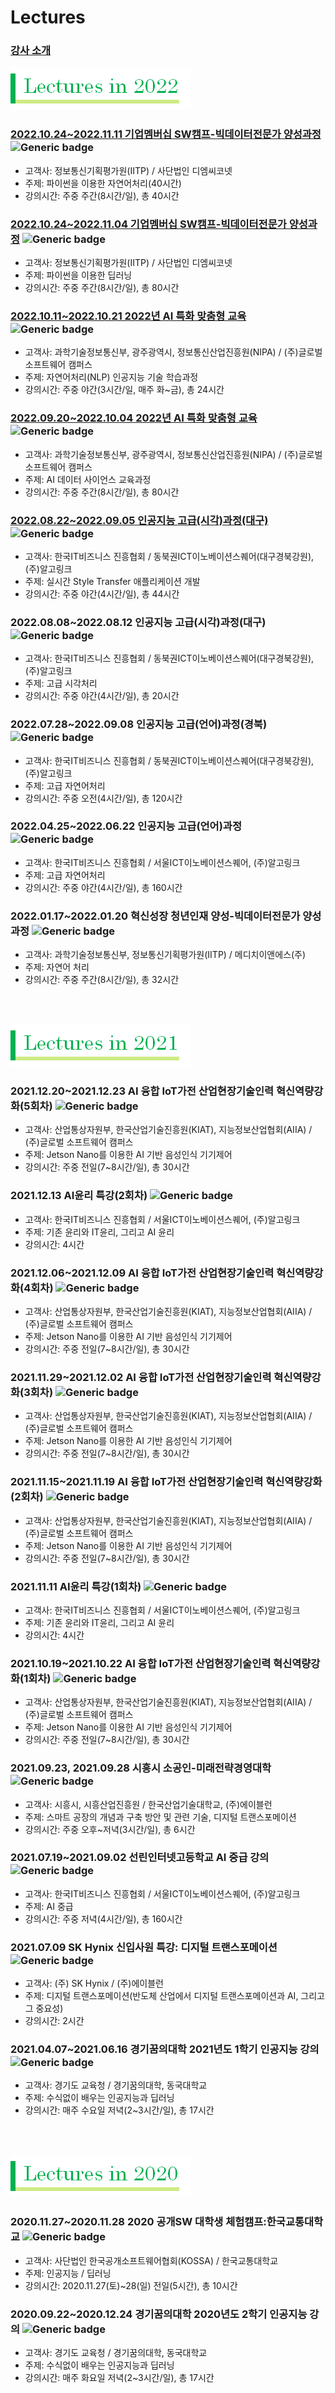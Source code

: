 # **Lectures**

### [강사 소개](./Instructor_Introduction.md)

![Lectures in 2022](./images/Lectures_in_2022.png)

### [2022.10.24~2022.11.11 기업멤버십 SW캠프-빅데이터전문가 양성과정](./2022/20221107-20221111_NLP(DMC-Kornet).md) ![Generic badge](http://img.shields.io/badge/준비중-success?style=plastic)
  - 고객사: 정보통신기획평가원(IITP) / 사단법인 디엠씨코넷 
  - 주제: 파이썬을 이용한 자연어처리(40시간)
  - 강의시간: 주중 주간(8시간/일), 총 40시간

### [2022.10.24~2022.11.04 기업멤버십 SW캠프-빅데이터전문가 양성과정](./2022/20221024-20221104_DL(DMC-Kornet).md) ![Generic badge](http://img.shields.io/badge/준비중-success?style=plastic)
  - 고객사: 정보통신기획평가원(IITP) / 사단법인 디엠씨코넷 
  - 주제: 파이썬을 이용한 딥러닝
  - 강의시간: 주중 주간(8시간/일), 총 80시간

### [2022.10.11~2022.10.21 2022년 AI 특화 맞춤형 교육](./2022/20221011-20221021_NLP(GSC).md) ![Generic badge](http://img.shields.io/badge/준비중-success?style=plastic)
  - 고객사: 과학기술정보통신부, 광주광역시, 정보통신산업진흥원(NIPA) / (주)글로벌 소프트웨어 캠퍼스
  - 주제: 자연어처리(NLP) 인공지능 기술 학습과정
  - 강의시간: 주중 야간(3시간/일, 매주 화~금), 총 24시간

### [2022.09.20~2022.10.04 2022년 AI 특화 맞춤형 교육](./2022/20220920-20221004_AI&DS(GSC).md) ![Generic badge](http://img.shields.io/badge/준비중-success?style=plastic)
  - 고객사: 과학기술정보통신부, 광주광역시, 정보통신산업진흥원(NIPA) / (주)글로벌 소프트웨어 캠퍼스
  - 주제: AI 데이터 사이언스 교육과정
  - 강의시간: 주중 주간(8시간/일), 총 80시간

### [2022.08.22~2022.09.05 인공지능 고급(시각)과정(대구)](./2022/20220822_CV.md) ![Generic badge](http://img.shields.io/badge/진행중-blue?style=plastic)
  - 고객사: 한국IT비즈니스 진흥협회 / 동북권ICT이노베이션스퀘어(대구경북강원), (주)알고링크
  - 주제: 실시간 Style Transfer 애플리케이션 개발
  - 강의시간: 주중 야간(4시간/일), 총 44시간

### 2022.08.08~2022.08.12 인공지능 고급(시각)과정(대구) ![Generic badge](http://img.shields.io/badge/종료-red?style=plastic)
  - 고객사: 한국IT비즈니스 진흥협회 / 동북권ICT이노베이션스퀘어(대구경북강원), (주)알고링크
  - 주제: 고급 시각처리
  - 강의시간: 주중 야간(4시간/일), 총 20시간
  
### 2022.07.28~2022.09.08 인공지능 고급(언어)과정(경북) ![Generic badge](http://img.shields.io/badge/진행중-blue?style=plastic)
  - 고객사: 한국IT비즈니스 진흥협회 / 동북권ICT이노베이션스퀘어(대구경북강원), (주)알고링크
  - 주제: 고급 자연어처리
  - 강의시간: 주중 오전(4시간/일), 총 120시간

### 2022.04.25~2022.06.22 인공지능 고급(언어)과정 ![Generic badge](http://img.shields.io/badge/종료-red?style=plastic)
  - 고객사: 한국IT비즈니스 진흥협회 / 서울ICT이노베이션스퀘어, (주)알고링크
  - 주제: 고급 자연어처리
  - 강의시간: 주중 야간(4시간/일), 총 160시간

### 2022.01.17~2022.01.20 혁신성장 청년인재 양성-빅데이터전문가 양성과정 ![Generic badge](http://img.shields.io/badge/종료-red?style=plastic)
  - 고객사: 과학기술정보통신부, 정보통신기획평가원(IITP) / 메디치이앤에스(주)
  - 주제: 자연어 처리
  - 강의시간: 주중 주간(8시간/일), 총 32시간

<br /><br />

![Lectures in 2022](./images/Lectures_in_2021.png)

### 2021.12.20~2021.12.23  AI 융합 IoT가전 산업현장기술인력 혁신역량강화(5회차) ![Generic badge](http://img.shields.io/badge/종료-red?style=plastic)
  - 고객사: 산업통상자원부, 한국산업기술진흥원(KIAT), 지능정보산업협회(AIIA) / (주)글로벌 소프트웨어 캠퍼스
  - 주제: Jetson Nano를 이용한 AI 기반 음성인식 기기제어
  - 강의시간: 주중 전일(7~8시간/일), 총 30시간

### 2021.12.13 AI윤리 특강(2회차) ![Generic badge](http://img.shields.io/badge/종료-red?style=plastic)
  - 고객사: 한국IT비즈니스 진흥협회 / 서울ICT이노베이션스퀘어, (주)알고링크
  - 주제: 기존 윤리와 IT윤리, 그리고 AI 윤리
  - 강의시간: 4시간

### 2021.12.06~2021.12.09 AI 융합 IoT가전 산업현장기술인력 혁신역량강화(4회차) ![Generic badge](http://img.shields.io/badge/종료-red?style=plastic)
  - 고객사: 산업통상자원부, 한국산업기술진흥원(KIAT), 지능정보산업협회(AIIA) / (주)글로벌 소프트웨어 캠퍼스
  - 주제: Jetson Nano를 이용한 AI 기반 음성인식 기기제어
  - 강의시간: 주중 전일(7~8시간/일), 총 30시간

### 2021.11.29~2021.12.02 AI 융합 IoT가전 산업현장기술인력 혁신역량강화(3회차) ![Generic badge](http://img.shields.io/badge/종료-red?style=plastic)
  - 고객사: 산업통상자원부, 한국산업기술진흥원(KIAT), 지능정보산업협회(AIIA) / (주)글로벌 소프트웨어 캠퍼스
  - 주제: Jetson Nano를 이용한 AI 기반 음성인식 기기제어
  - 강의시간: 주중 전일(7~8시간/일), 총 30시간

### 2021.11.15~2021.11.19 AI 융합 IoT가전 산업현장기술인력 혁신역량강화(2회차) ![Generic badge](http://img.shields.io/badge/종료-red?style=plastic)
  - 고객사: 산업통상자원부, 한국산업기술진흥원(KIAT), 지능정보산업협회(AIIA) / (주)글로벌 소프트웨어 캠퍼스
  - 주제: Jetson Nano를 이용한 AI 기반 음성인식 기기제어
  - 강의시간: 주중 전일(7~8시간/일), 총 30시간

### 2021.11.11 AI윤리 특강(1회차) ![Generic badge](http://img.shields.io/badge/종료-red?style=plastic)
  - 고객사: 한국IT비즈니스 진흥협회 / 서울ICT이노베이션스퀘어, (주)알고링크
  - 주제: 기존 윤리와 IT윤리, 그리고 AI 윤리
  - 강의시간: 4시간

### 2021.10.19~2021.10.22 AI 융합 IoT가전 산업현장기술인력 혁신역량강화(1회차) ![Generic badge](http://img.shields.io/badge/종료-red?style=plastic)
  - 고객사: 산업통상자원부, 한국산업기술진흥원(KIAT), 지능정보산업협회(AIIA) / (주)글로벌 소프트웨어 캠퍼스
  - 주제: Jetson Nano를 이용한 AI 기반 음성인식 기기제어
  - 강의시간: 주중 전일(7~8시간/일), 총 30시간

### 2021.09.23, 2021.09.28 시흥시 소공인-미래전략경영대학 ![Generic badge](http://img.shields.io/badge/종료-red?style=plastic)
  - 고객사: 시흥시, 시흥산업진흥원 / 한국산업기술대학교, (주)에이블런
  - 주제: 스마트 공장의 개념과 구축 방안 및 관련 기술, 디지털 트랜스포메이션
  - 강의시간: 주중 오후~저녁(3시간/일), 총 6시간

### 2021.07.19~2021.09.02 선린인터넷고등학교 AI 중급 강의 ![Generic badge](http://img.shields.io/badge/종료-red?style=plastic)
  - 고객사: 한국IT비즈니스 진흥협회 / 서울ICT이노베이션스퀘어, (주)알고링크
  - 주제: AI 중급
  - 강의시간: 주중 저녁(4시간/일), 총 160시간
   
### 2021.07.09 SK Hynix 신입사원 특강: 디지털 트랜스포메이션 ![Generic badge](http://img.shields.io/badge/종료-red?style=plastic)
  - 고객사: (주) SK Hynix / (주)에이블런
  - 주제: 디지털 트랜스포메이션(반도체 산업에서 디지털 트랜스포메이션과 AI, 그리고 그 중요성)
  - 강의시간: 2시간

### 2021.04.07~2021.06.16 경기꿈의대학 2021년도 1학기 인공지능 강의 ![Generic badge](http://img.shields.io/badge/종료-red?style=plastic)
  - 고객사: 경기도 교육청 / 경기꿈의대학, 동국대학교
  - 주제: 수식없이 배우는 인공지능과 딥러닝
  - 강의시간: 매주 수요일 저녁(2~3시간/일), 총 17시간
  
<br /><br />

![Lectures in 2022](./images/Lectures_in_2020.png)

### 2020.11.27~2020.11.28 2020 공개SW 대학생 체험캠프:한국교통대학교 ![Generic badge](http://img.shields.io/badge/종료-red?style=plastic)
  - 고객사: 사단법인 한국공개소프트웨어협회(KOSSA) / 한국교통대학교
  - 주제: 인공지능 / 딥러닝
  - 강의시간: 2020.11.27(토)~28(일) 전일(5시간), 총 10시간

### 2020.09.22~2020.12.24 경기꿈의대학 2020년도 2학기 인공지능 강의 ![Generic badge](http://img.shields.io/badge/종료-red?style=plastic)
  - 고객사: 경기도 교육청 / 경기꿈의대학, 동국대학교
  - 주제: 수식없이 배우는 인공지능과 딥러닝
  - 강의시간: 매주 화요일 저녁(2~3시간/일), 총 17시간
